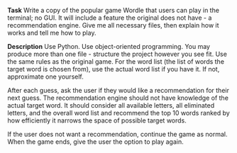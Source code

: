 **Task**
Write a copy of the popular game Wordle that users can play in the terminal; no GUI. It will include a feature the original does not have - a recommendation engine. Give me all necessary files, then explain how it works and tell me how to play.

**Description**
Use Python. Use object-oriented programming. You may produce more than one file - structure the project however you see fit. Use the same rules as the original game. For the word list (the list of words the target word is chosen from), use the actual word list if you have it. If not, approximate one yourself.

After each guess, ask the user if they would like a recommendation for their next guess. The recommendation engine should not have knowledge of the actual target word. It should consider all available letters, all eliminated letters, and the overall word list and recommend the top 10 words ranked by how efficiently it narrows the space of possible target words. 

If the user does not want a recommendation, continue the game as normal. When the game ends, give the user the option to play again.